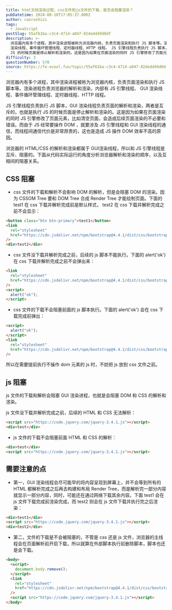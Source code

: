 ```yaml
---
title: html文档渲染过程，css文件和js文件的下载，是否会阻塞渲染？
pubDatetime: 2024-08-10T17:05:37.000Z
author: caorushizi
tags:
  - JavaScript
postSlug: 55af61ba-c3c4-4714-a047-02dedd49d0df
description: >-
  浏览器内有多个进程，其中渲染进程被称为浏览器内核，负责页面渲染和执行 JS 脚本等。渲染进程负责浏览器的解析和渲染，内部有 JS 引擎线程、 GUI
  渲染线程、事件循环管理线程、定时器线程、HTTP 线程。 JS 引擎线程负责执行 JS 脚本，GUI 渲染线程负责页面的解析和渲染，两者是互斥的，也就是执行
  JS 的时候页面是停止解析和渲染的。这是因为如果在页面渲染的同时 JS 引擎修改了页面元素，
difficulty: 3
questionNumber: 570
source: https://fe.ecool.fun/topic/55af61ba-c3c4-4714-a047-02dedd49d0df
---
```


浏览器内有多个进程，其中渲染进程被称为浏览器内核，负责页面渲染和执行 JS 脚本等。渲染进程负责浏览器的解析和渲染，内部有 JS 引擎线程、 GUI 渲染线程、事件循环管理线程、定时器线程、HTTP 线程。

JS 引擎线程负责执行 JS 脚本，GUI 渲染线程负责页面的解析和渲染，两者是互斥的，也就是执行 JS 的时候页面是停止解析和渲染的。这是因为如果在页面渲染的同时 JS 引擎修改了页面元素，比如清空页面，会造成后续页面渲染的不必要和错误。而由于 JS 经常要操作 DOM ，就要涉及 JS 引擎线程和 GUI 渲染线程的通信，而线程间通信代价是非常昂贵的，这也是造成 JS 操作 DOM 效率不高的原因。

浏览器的 HTML/CSS 的解析和渲染都属于 GUI渲染线程，所以和 JS 引擎线程是互斥、阻塞的。下面从代码实际运行的角度分析浏览器解析和渲染的顺序，以及互相间的阻塞关系。

## CSS 阻塞

- css 文件的下载和解析不会影响 DOM 的解析，但是会阻塞 DOM 的渲染。因为 CSSOM Tree 要和 DOM Tree 合成 Render Tree 才能绘制页面。下面的 test1 在 css 下载并解析完成前是默认样式， test2 在 css 下载并解析完成之前不会显示：

```html
<button class="btn btn-primary">test1</button>
<link
  rel="stylesheet"
  href="https://cdn.jsdelivr.net/npm/bootstrap@4.4.1/dist/css/bootstrap.min.css"
/>
<div>test2</div>
```

- css 文件没下载并解析完成之前，后续的 js 脚本不能执行。下面的 alert('ok') 在 css 下载并解析完成之前不会弹出来：

```html
<link
  rel="stylesheet"
  href="https://cdn.jsdelivr.net/npm/bootstrap@4.4.1/dist/css/bootstrap.min.css"
/>
<script>
  alert("ok");
</script>
```

- css 文件的下载不会阻塞前面的 js 脚本执行。下面的 alert('ok') 会在 css 下载完成前弹出：

```html
<script>
  alert("ok");
</script>
<link
  rel="stylesheet"
  href="https://cdn.jsdelivr.net/npm/bootstrap@4.4.1/dist/css/bootstrap.min.css"
/>
```

所以在需要提前执行不操作 dom 元素的 js 时，不妨把 js 放到 css 文件之前。

## js 阻塞

js 文件的下载和解析会阻塞 GUI 渲染进程，也就是会阻塞 DOM 和 CSS 的解析和渲染。

js 文件没下载并解析完成之前，后续的 HTML 和 CSS 无法解析：

```html
<script src="https://code.jquery.com/jquery-3.4.1.js"></script>
<div>test</div>
```

- js 文件的下载不会阻塞前面 HTML 和 CSS 的解析：

```html
<div>test</div>
<script src="https://code.jquery.com/jquery-3.4.1.js"></script>
```

## 需要注意的点

- 第一，GUI 渲染线程会尽可能早的将内容呈现到屏幕上，并不会等到所有的 HTML 都解析完成之后再去构建和布局 Render Tree，而是解析完一部分内容就显示一部分内容，同时，可能还在通过网络下载其余内容。下面 test1 会在 js 文件下载完成前渲染完成，而 test2 则会在 js 文件下载并执行完之后渲染：

```html
<div>test1</div>
<script src="https://code.jquery.com/jquery-3.4.1.js"></script>
<div>test2</div>
```

- 第二，文件的下载是不会被阻塞的，不管是 css 还是 js 文件，浏览器的主线程会在页面解析前开启下载，所以就算在外部脚本执行前删除脚本，脚本也还是会下载。

```html
<body>
  <script>
    document.body.remove();
  </script>
  <link
    rel="stylesheet"
    href="https://cdn.jsdelivr.net/npm/bootstrap@4.4.1/dist/css/bootstrap.min.css"
  />
  <script src="https://code.jquery.com/jquery-3.4.1.js"></script>
</body>
```
